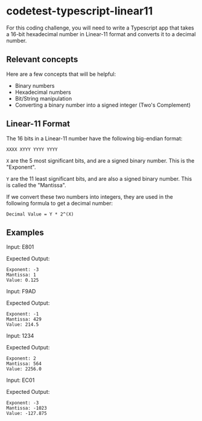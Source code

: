 # codetest-typescript-linear11

For this coding challenge, you will need to write a Typescript app that takes a 16-bit hexadecimal number in Linear-11 format and converts it to a decimal number.
## Relevant concepts
Here are a few concepts that will be helpful:
* Binary numbers
* Hexadecimal numbers
* Bit/String manipulation
* Converting a binary number into a signed integer (Two's Complement)

## Linear-11 Format
The 16 bits in a Linear-11 number have the following big-endian format:

`XXXX XYYY YYYY YYYY`

`X` are the 5 most significant bits, and are a signed binary number. This is the "Exponent".

`Y` are the 11 least significant bits, and are also a signed binary number. This is called the "Mantissa".

If we convert these two numbers into integers, they are used in the following formula to get a decimal number:
```
Decimal Value = Y * 2^(X)
```

## Examples
Input: E801

Expected Output:
```
Exponent: -3
Mantissa: 1
Value: 0.125
```

Input: F9AD

Expected Output:
```
Exponent: -1
Mantissa: 429
Value: 214.5
```

Input: 1234

Expected Output:
```
Exponent: 2
Mantissa: 564
Value: 2256.0
```

Input: EC01

Expected Output:
```
Exponent: -3
Mantissa: -1023
Value: -127.875
```
